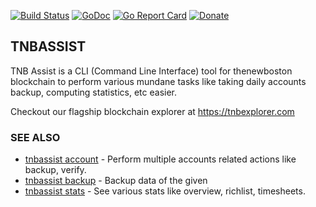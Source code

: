 [![Build Status](https://github.com/open-blockchain-explorer/tnbassist/actions/workflows/build.yaml/badge.svg?branch=main)](https://github.com/open-blockchain-explorer/tnbassist/actions)
[![GoDoc](https://godoc.org/open-blockchain-explorer/tnbassist?status.svg)](https://godoc.org/open-blockchain-explorer/tnbassist)
[![Go Report Card](https://goreportcard.com/badge/github.com/open-blockchain-explorer/tnbassist)](https://goreportcard.com/report/github.com/open-blockchain-explorer/tnbassist)
[![Donate](https://img.shields.io/badge/donate-TNBC-orange)](https://tnbexplorer.com/tnb/payment-request?recipient=1dfb0e7dd672032da0d8c29385ba6d22ec9d1134a115cc5596c5e4b69e6fc9a5&amount=1000&memo=Donation%20for%20TNBExplorer%20team)

## TNBASSIST

TNB Assist is a CLI (Command Line Interface) tool for thenewboston blockchain to perform various mundane tasks like taking daily accounts backup, computing statistics, etc easier.

Checkout our flagship blockchain explorer at https://tnbexplorer.com

### SEE ALSO

* [tnbassist account](./docs/tnbassist_account.md)  - Perform multiple accounts related actions like backup, verify.
* [tnbassist backup](./docs/tnbassist_backup.md)	 - Backup data of the given <entity>
* [tnbassist stats](./docs/tnbassist_stats.md)	 - See various stats like overview, richlist, timesheets.